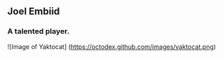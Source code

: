 ## Joel Embiid
### A talented player.
![Image of Yaktocat]
(https://octodex.github.com/images/yaktocat.png)
